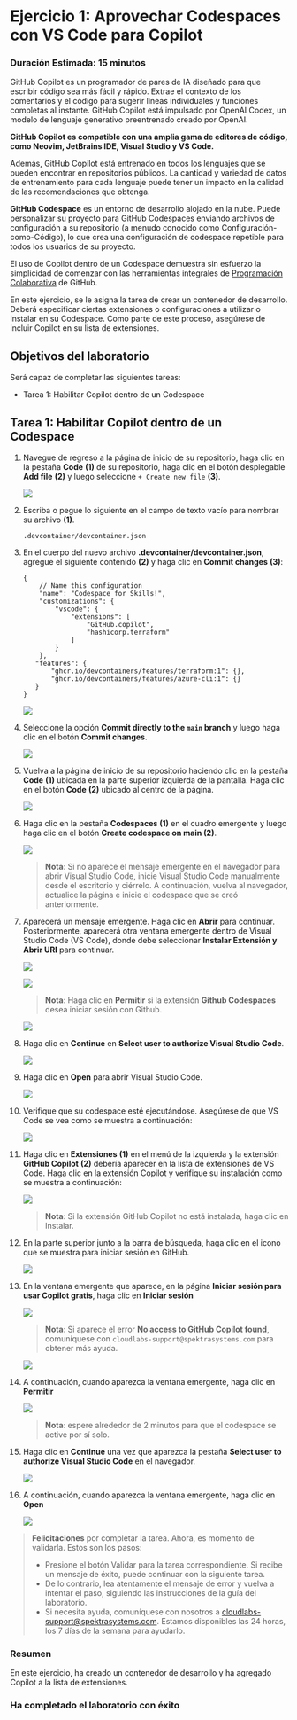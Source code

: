 # Ejercicio 1: Aprovechar Codespaces con VS Code para Copilot

### Duración Estimada: 15 minutos

GitHub Copilot es un programador de pares de IA diseñado para que escribir código sea más fácil y rápido. Extrae el contexto de los comentarios y el código para sugerir líneas individuales y funciones completas al instante. GitHub Copilot está impulsado por OpenAI Codex, un modelo de lenguaje generativo preentrenado creado por OpenAI.

**GitHub Copilot es compatible con una amplia gama de editores de código, como Neovim, JetBrains IDE, Visual Studio y VS Code.**

Además, GitHub Copilot está entrenado en todos los lenguajes que se pueden encontrar en repositorios públicos. La cantidad y variedad de datos de entrenamiento para cada lenguaje puede tener un impacto en la calidad de las recomendaciones que obtenga.

**GitHub Codespace** es un entorno de desarrollo alojado en la nube. Puede personalizar su proyecto para GitHub Codespaces enviando archivos de configuración a su repositorio (a menudo conocido como Configuración-como-Código), lo que crea una configuración de codespace repetible para todos los usuarios de su proyecto.

El uso de Copilot dentro de un Codespace demuestra sin esfuerzo la simplicidad de comenzar con las herramientas integrales de [Programación Colaborativa](https://github.com/features#features-collaboration) de GitHub.

En este ejercicio, se le asigna la tarea de crear un contenedor de desarrollo. Deberá especificar ciertas extensiones o configuraciones a utilizar o instalar en su Codespace. Como parte de este proceso, asegúrese de incluir Copilot en su lista de extensiones.

## Objetivos del laboratorio

Será capaz de completar las siguientes tareas:

- Tarea 1: Habilitar Copilot dentro de un Codespace

## Tarea 1: Habilitar Copilot dentro de un Codespace

1. Navegue de regreso a la página de inicio de su repositorio, haga clic en la pestaña **Code** **(1)** de su repositorio, haga clic en el botón desplegable **Add file** **(2)** y luego seleccione `+ Create new file` **(3)**.

    ![](../media/Exercise-01-v2-01.png)

2. Escriba o pegue lo siguiente en el campo de texto vacío para nombrar su archivo **(1)**.

   ```
   .devcontainer/devcontainer.json
   ```

3. En el cuerpo del nuevo archivo **.devcontainer/devcontainer.json**, agregue el siguiente contenido **(2)** y haga clic en **Commit changes** **(3)**:

   ```
   {
       // Name this configuration
       "name": "Codespace for Skills!",
       "customizations": {
           "vscode": {
               "extensions": [
                   "GitHub.copilot",
                   "hashicorp.terraform"
               ]
           }
       },
      "features": {
          "ghcr.io/devcontainers/features/terraform:1": {},
          "ghcr.io/devcontainers/features/azure-cli:1": {}
      }
   }
   ```

   ![](../media/c14.png)
   
4. Seleccione la opción **Commit directly to the `main` branch** y luego haga clic en el botón **Commit changes**.

   ![](../media/commit-file.png)

5. Vuelva a la página de inicio de su repositorio haciendo clic en la pestaña **Code** **(1)** ubicada en la parte superior izquierda de la pantalla. Haga clic en el botón **Code** **(2)** ubicado al centro de la página.

   ![](../media/code-code.png)

6. Haga clic en la pestaña **Codespaces (1)** en el cuadro emergente y luego haga clic en el botón **Create codespace on main (2)**.

   ![](../media/create-codespace.png)

   >**Nota**: Si no aparece el mensaje emergente en el navegador para abrir Visual Studio Code, inicie Visual Studio Code manualmente desde el escritorio y ciérrelo. A continuación, vuelva al navegador, actualice la página e inicie el codespace que se creó anteriormente.

7. Aparecerá un mensaje emergente. Haga clic en **Abrir** para continuar. Posteriormente, aparecerá otra ventana emergente dentro de Visual Studio Code (VS Code), donde debe seleccionar **Instalar Extensión y Abrir URI** para continuar.

   ![](../media/open.png)

   ![](../media/innovation-1.png)

    >**Nota**: Haga clic en **Permitir** si la extensión **Github Codespaces** desea iniciar sesión con Github.

   ![](../media/inn-2.png)

1. Haga clic en **Continue** en **Select user to authorize Visual Studio Code**.

    ![](../media/c2.png)

1. Haga clic en **Open** para abrir Visual Studio Code.

    ![](../media/c3.png)

1. Verifique que su codespace esté ejecutándose. Asegúrese de que VS Code se vea como se muestra a continuación:

    ![](../media/loaded-repo.png)   

1. Haga clic en **Extensiones** **(1)** en el menú de la izquierda y la extensión **GitHub Copilot** **(2)** debería aparecer en la lista de extensiones de VS Code. Haga clic en la extensión Copilot y verifique su instalación como se muestra a continuación:

    ![](../media/verify-copilot.png)

    >**Nota**: Si la extensión GitHub Copilot no está instalada, haga clic en Instalar. 

1. En la parte superior junto a la barra de búsqueda, haga clic en el icono que se muestra para iniciar sesión en GitHub.

   ![](../media/signin-to-githubcopilot-0303.png)

1. En la ventana emergente que aparece, en la página **Iniciar sesión para usar Copilot gratis**, haga clic en **Iniciar sesión**

   ![](../media/signin-to-githubcopilotupd1.png)

   > **Nota**: Si aparece el error **No access to GitHub Copilot found**, comuníquese con `cloudlabs-support@spektrasystems.com` para obtener más ayuda.

      ![](../media/3.png)

9. A continuación, cuando aparezca la ventana emergente, haga clic en **Permitir**

   ![](../media/allow.png)

   >**Nota**: espere alrededor de 2 minutos para que el codespace se active por sí solo.

10. Haga clic en **Continue** una vez que aparezca la pestaña **Select user to authorize Visual Studio Code** en el navegador.

    ![](../media/c5.png)

11. A continuación, cuando aparezca la ventana emergente, haga clic en **Open**

    ![](../media/c6.png)

   > **Felicitaciones** por completar la tarea. Ahora, es momento de validarla. Estos son los pasos:
   > - Presione el botón Validar para la tarea correspondiente. Si recibe un mensaje de éxito, puede continuar con la siguiente tarea.
   > - De lo contrario, lea atentamente el mensaje de error y vuelva a intentar el paso, siguiendo las instrucciones de la guía del laboratorio.
   > - Si necesita ayuda, comuníquese con nosotros a cloudlabs-support@spektrasystems.com. Estamos disponibles las 24 horas, los 7 días de la semana para ayudarlo.

   <validation step="2c3e393f-eade-43e1-a96a-f8ea659b3047" />

### Resumen

En este ejercicio, ha creado un contenedor de desarrollo y ha agregado Copilot a la lista de extensiones.

### Ha completado el laboratorio con éxito
